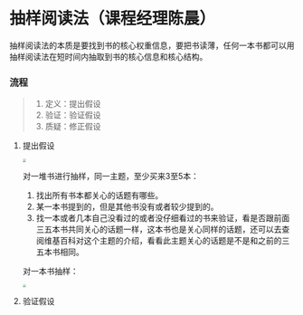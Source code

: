 # 抽样阅读法（课程经理陈晨）

抽样阅读法的本质是要找到书的核心权重信息，要把书读薄，任何一本书都可以用抽样阅读法在短时间内抽取到书的核心信息和核心结构。

### 流程

> 1. 定义：提出假设
> 2. 验证：验证假设
> 3. 质疑：修正假设

1. 提出假设

   <img src="C:\Users\123\Pictures\Screenshots\屏幕截图(65).png" style="zoom: 33%;" />

   对一堆书进行抽样，同一主题，至少买来3至5本：

   1. 找出所有书本都关心的话题有哪些。
   2. 某一本书提到的，但是其他书没有或者较少提到的。
   3. 找一本或者几本自己没看过的或者没仔细看过的书来验证，看是否跟前面三五本书共同关心的话题一样，这本书也是关心同样的话题，还可以去查阅维基百科对这个主题的介绍，看看此主题关心的话题是不是和之前的三五本书相同。

   对一本书抽样：

   <img src="C:\Users\123\Pictures\Screenshots\屏幕截图(67).png" style="zoom:33%;" />

2. 验证假设